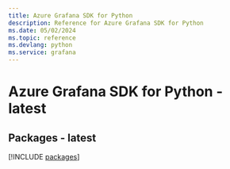 ```yaml
---
title: Azure Grafana SDK for Python
description: Reference for Azure Grafana SDK for Python
ms.date: 05/02/2024
ms.topic: reference
ms.devlang: python
ms.service: grafana
---
```

# Azure Grafana SDK for Python - latest
## Packages - latest
[!INCLUDE [packages](grafana-index.md)]